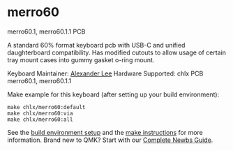 # merro60

merro60.1, merro60.1.1 PCB

A standard 60% format keyboard pcb with USB-C and unified daughterboard compatibility.
Has modified cutouts to allow usage of certain tray mount cases into gummy gasket o-ring mount.

Keyboard Maintainer: [Alexander Lee](https://github.com/gaclee3b)
Hardware Supported: chlx PCB merro60.1, merro60.1.1

Make example for this keyboard (after setting up your build environment):

    make chlx/merro60:default
    make chlx/merro60:via
    make chlx/merro60:all

See the [build environment setup](https://docs.qmk.fm/#/getting_started_build_tools) and the [make instructions](https://docs.qmk.fm/#/getting_started_make_guide) for more information. Brand new to QMK? Start with our [Complete Newbs Guide](https://docs.qmk.fm/#/newbs).

